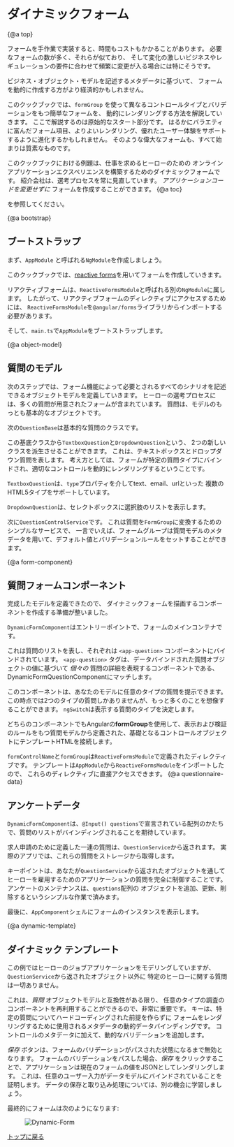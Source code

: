 # ダイナミックフォーム

{@a top}

フォームを手作業で実装すると、時間もコストもかかることがあります。
必要なフォームの数が多く、それらが似ており、
そして変化の激しいビジネスやレギュレーションの要件に合わせて頻繁に変更が入る場合には特にそうです。

ビジネス・オブジェクト・モデルを記述するメタデータに基づいて、
フォームを動的に作成する方がより経済的かもしれません。

このクックブックでは、`formGroup` を使って異なるコントロールタイプとバリデーションをもつ簡単なフォームを、
動的にレンダリングする方法を解説していきます。
ここで解説するのは原始的なスタート部分です。
はるかにバラエティに富んだフォーム項目、よりよいレンダリング、優れたユーザー体験をサポートするように進化するかもしれません。
そのような偉大なフォームも、すべて始まりは質素なものです。

このクックブックにおける例題は、仕事を求めるヒーローのための
オンラインアプリケーションエクスペリエンスを構築するためのダイナミックフォームです。
紹介会社は、選考プロセスを常に見直しています。
*アプリケーションコードを変更せずに* フォームを作成することができます。
{@a toc}

<live-example name="dynamic-form"></live-example> を参照してください。

{@a bootstrap}

## ブートストラップ

まず、`AppModule` と呼ばれる`NgModule`を作成しましょう。

このクックブックでは、[reactive forms](guide/reactive-forms)を用いてフォームを作成していきます。

リアクティブフォームは、`ReactiveFormsModule`と呼ばれる別の`NgModule`に属します。
したがって、リアクティブフォームのディレクティブにアクセスするためには、
`ReactiveFormsModule`を`@angular/forms`ライブラリからインポートする必要があります。

そして、`main.ts`で`AppModule`をブートストラップします。


<code-tabs>

  <code-pane header="app.module.ts" path="dynamic-form/src/app/app.module.ts">

  </code-pane>

  <code-pane header="main.ts" path="dynamic-form/src/main.ts">

  </code-pane>

</code-tabs>


{@a object-model}

## 質問のモデル

次のステップでは、フォーム機能によって必要とされるすべてのシナリオを記述できるオブジェクトモデルを定義していきます。
ヒーローの選考プロセスには、多くの質問が用意されたフォームが含まれています。
質問は、モデルのもっとも基本的なオブジェクトです。

次の`QuestionBase`は基本的な質問のクラスです。


<code-example path="dynamic-form/src/app/question-base.ts" header="src/app/question-base.ts">

</code-example>



この基底クラスから`TextboxQuestion`と`DropdownQuestion`という、
2つの新しいクラスを派生させることができます。
これは、テキストボックスとドロップダウン質問を表します。
考え方としては、フォームが特定の質問タイプにバインドされ、適切なコントロールを動的にレンダリングするということです。

`TextboxQuestion`は、`type`プロパティを介してtext、email、urlといった
複数のHTML5タイプをサポートしています。


<code-example path="dynamic-form/src/app/question-textbox.ts" header="src/app/question-textbox.ts"></code-example>



`DropdownQuestion`は、セレクトボックスに選択肢のリストを表示します。


<code-example path="dynamic-form/src/app/question-dropdown.ts" header="src/app/question-dropdown.ts"></code-example>



次に`QuestionControlService`です。
これは質問を`FormGroup`に変換するためのシンプルなサービスで、
一言でいえば、フォームグループは質問モデルのメタデータを用いて、デフォルト値とバリデーションルールをセットすることができます。


<code-example path="dynamic-form/src/app/question-control.service.ts" header="src/app/question-control.service.ts"></code-example>

{@a form-component}

## 質問フォームコンポーネント
完成したモデルを定義できたので、
ダイナミックフォームを描画するコンポーネントを作成する準備が整いました。


`DynamicFormComponent`はエントリーポイントで、フォームのメインコンテナです。

<code-tabs>

  <code-pane header="dynamic-form.component.html" path="dynamic-form/src/app/dynamic-form.component.html">

  </code-pane>

  <code-pane header="dynamic-form.component.ts" path="dynamic-form/src/app/dynamic-form.component.ts">

  </code-pane>

</code-tabs>



これは質問のリストを表し、それぞれは `<app-question>` コンポーネントにバインドされています。
`<app-question>` タグは、データバインドされた質問オブジェクトの値に基づいて _個々の_ 質問の詳細を表現するコンポーネントである、
DynamicFormQuestionComponentにマッチします。


<code-tabs>

  <code-pane header="dynamic-form-question.component.html" path="dynamic-form/src/app/dynamic-form-question.component.html">

  </code-pane>

  <code-pane header="dynamic-form-question.component.ts" path="dynamic-form/src/app/dynamic-form-question.component.ts">

  </code-pane>

</code-tabs>



このコンポーネントは、あなたのモデルに任意のタイプの質問を提示できます。
この時点では2つのタイプの質問しかありませんが、もっと多くのことを想像することができます。
`ngSwitch`は表示する質問のタイプを決定します。

どちらのコンポーネントでもAngularの**formGroup**を使用して、表示および検証のルールをもつ質問モデルから定義された、基礎となるコントロールオブジェクトにテンプレートHTMLを接続します。

`formControlName`と`formGroup`は`ReactiveFormsModule`で定義されたディレクティブです。
テンプレートは`AppModule`から`ReactiveFormsModule`をインポートしたので、
これらのディレクティブに直接アクセスできます。
{@a questionnaire-data}

## アンケートデータ

`DynamicFormComponent`は、`@Input() questions`で宣言されている配列のかたちで、質問のリストがバインディングされることを期待しています。

 求人申請のために定義した一連の質問は、`QuestionService`から返されます。
 実際のアプリでは、これらの質問をストレージから取得します。

 キーポイントは、あなたが`QuestionService`から返されたオブジェクトを通して
 ヒーローを雇用するためのアプリケーションの質問を完全に制御することです。
 アンケートのメンテナンスは、`questions`配列の
 オブジェクトを追加、更新、削除するというシンプルな作業で済みます。


<code-example path="dynamic-form/src/app/question.service.ts" header="src/app/question.service.ts">

</code-example>



最後に、`AppComponent`シェルにフォームのインスタンスを表示します。


<code-example path="dynamic-form/src/app/app.component.ts" header="app.component.ts">

</code-example>

{@a dynamic-template}

## ダイナミック テンプレート
この例ではヒーローのジョブアプリケーションをモデリングしていますが、
`QuestionService`から返されたオブジェクト以外に
特定のヒーローに関する質問は一切ありません。

これは、*質問* オブジェクトモデルと互換性がある限り、
任意のタイプの調査のコンポーネントを再利用することができるので、非常に重要です。
キーは、特定の質問についてハードコーディングされた前提を作らずに
フォームをレンダリングするために使用されるメタデータの動的データバインディングです。
コントロールのメタデータに加えて、動的なバリデーションを追加します。

*保存* ボタンは、フォームのバリデーションがパスされた状態になるまで無効となります。
フォームのバリデーションをパスした場合、*保存* をクリックすることで、アプリケーションは現在のフォームの値をJSONとしてレンダリングします。
これは、任意のユーザー入力がデータモデルにバインドされていることを証明します。
データの保存と取り込み処理については、別の機会に学習しましょう。


最終的にフォームは次のようになります:

<figure>
  <img src="generated/images/guide/dynamic-form/dynamic-form.png" alt="Dynamic-Form">
</figure>



[トップに戻る](guide/dynamic-form#top)

